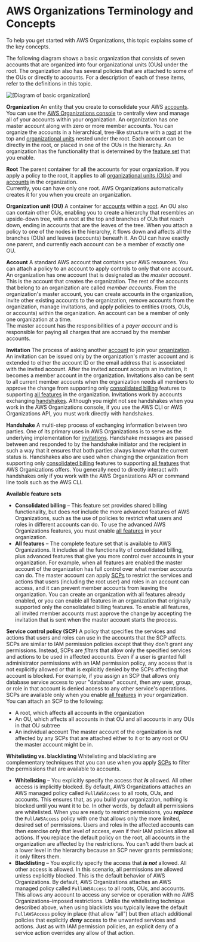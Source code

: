 # AWS Organizations Terminology and Concepts<a name="orgs_getting-started_concepts"></a>

To help you get started with AWS Organizations, this topic explains some of the key concepts\. 

The following diagram shows a basic organization that consists of seven accounts that are organized into four organizational units \(OUs\) under the root\. The organization also has several policies that are attached to some of the OUs or directly to accounts\. For a description of each of these items, refer to the definitions in this topic\.

![\[Diagram of basic organization\]](http://docs.aws.amazon.com/organizations/latest/userguide/images/BasicOrganization.png)

**Organization**  <a name="org"></a>
An entity that you create to consolidate your AWS [accounts](#account)\. You can use the [AWS Organizations console](https://console.aws.amazon.com/organizations/) to centrally view and manage all of your accounts within your organization\. An organization has one master account along with zero or more member accounts\. You can organize the accounts in a hierarchical, tree\-like structure with a [root](#root) at the top and [organizational units](#organizationalunit) nested under the root\. Each account can be directly in the root, or placed in one of the OUs in the hierarchy\. An organization has the functionality that is determined by the [feature set](#feature-set) that you enable\. 

**Root**  <a name="root"></a>
The parent container for all the accounts for your organization\. If you apply a policy to the root, it applies to all [organizational units \(OUs\)](#organizationalunit) and [accounts](#account) in the organization\.  
Currently, you can have only one root\. AWS Organizations automatically creates it for you when you create an organization\.

**Organization unit \(OU\)**  <a name="organizationalunit"></a>
A container for [accounts](#account) within a [root](#root)\. An OU also can contain other OUs, enabling you to create a hierarchy that resembles an upside\-down tree, with a root at the top and branches of OUs that reach down, ending in accounts that are the leaves of the tree\. When you attach a policy to one of the nodes in the hierarchy, it flows down and affects all the branches \(OUs\) and leaves \(accounts\) beneath it\. An OU can have exactly one parent, and currently each account can be a member of exactly one OU\.

**Account**  <a name="account"></a>
A standard AWS account that contains your AWS resources\. You can attach a policy to an account to apply controls to only that one account\.  
An organization has one account that is designated as the *master account*\. This is the account that creates the organization\. The rest of the accounts that belong to an organization are called *member accounts*\. From the organization's master account, you can create accounts in the organization, invite other existing accounts to the organization, remove accounts from the organization, manage invitations, and apply policies to entities \(roots, OUs, or accounts\) within the organization\. An account can be a member of only one organization at a time\.  
The master account has the responsibilities of a *payer account* and is responsible for paying all charges that are accrued by the member accounts\. 

**Invitation**  <a name="invite"></a>
The process of asking another [account](#account) to join your [organization](#org)\. An invitation can be issued only by the organization's master account and is extended to either the account ID or the email address that is associated with the invited account\. After the invited account accepts an invitation, it becomes a member account in the organization\. Invitations also can be sent to all current member accounts when the organization needs all members to approve the change from supporting only [consolidated billing](#feature-set-cb-only) features to supporting [all features](#feature-set-all) in the organization\. Invitations work by accounts exchanging [handshakes](#handshake)\. Although you might not see handshakes when you work in the AWS Organizations console, if you use the AWS CLI or AWS Organizations API, you must work directly with handshakes\.

**Handshake**  <a name="handshake"></a>
A multi\-step process of exchanging information between two parties\. One of its primary uses in AWS Organizations is to serve as the underlying implementation for [invitations](#invite)\. Handshake messages are passed between and responded to by the handshake initiator and the recipient in such a way that it ensures that both parties always know what the current status is\. Handshakes also are used when changing the organization from supporting only [consolidated billing](#feature-set-cb-only) features to supporting [all features](#feature-set-all) that AWS Organizations offers\. You generally need to directly interact with handshakes only if you work with the AWS Organizations API or command line tools such as the AWS CLI\.

**Available feature sets**  <a name="feature-set"></a>
+ <a name="feature-set-cb-only"></a>**Consolidated billing** – This feature set provides shared billing functionality, but does *not* include the more advanced features of AWS Organizations, such as the use of policies to restrict what users and roles in different accounts can do\. To use the advanced AWS Organizations features, you must enable [all features](#feature-set-all) in your organization\.
+ <a name="feature-set-all"></a>**All features** – The complete feature set that is available to AWS Organizations\. It includes all the functionality of consolidated billing, plus advanced features that give you more control over accounts in your organization\. For example, when all features are enabled the master account of the organization has full control over what member accounts can do\. The master account can apply [SCPs](#scp) to restrict the services and actions that users \(including the root user\) and roles in an account can access, and it can prevent member accounts from leaving the organization\. You can create an organization with all features already enabled, or you can enable all features in an organization that originally supported only the consolidated billing features\. To enable all features, all invited member accounts must approve the change by accepting the invitation that is sent when the master account starts the process\.

**Service control policy \(SCP\)**  <a name="scp"></a>
A policy that specifies the services and actions that users and roles can use in the accounts that the SCP affects\. SCPs are similar to IAM permission policies except that they don't grant any permissions\. Instead, SCPs are *filters* that allow only the specified services and actions to be used in affected accounts\. Even if a user is granted full administrator permissions with an IAM permission policy, any access that is not explicitly allowed or that is explicitly denied by the SCPs affecting that account is blocked\. For example, if you assign an SCP that allows only database service access to your "database" account, then any user, group, or role in that account is denied access to any other service's operations\. SCPs are available only when you enable [all features](#feature-set-all) in your organization\. You can attach an SCP to the following:  
+ A root, which affects all accounts in the organization
+ An OU, which affects all accounts in that OU and all accounts in any OUs in that OU subtree
+ An individual account
The master account of the organization is not affected by any SCPs that are attached either to it or to any root or OU the master account might be in\.

**Whitelisting vs\. blacklisting**  <a name="whitelist_blacklist"></a>
Whitelisting and blacklisting are complementary techniques that you can use when you apply [SCPs](#scp) to filter the permissions that are available to accounts\.  
+ <a name="whitelisting"></a>**Whitelisting** – You explicitly specify the access that ***is*** allowed\. All other access is implicitly blocked\. By default, AWS Organizations attaches an AWS managed policy called `FullAWSAccess` to all roots, OUs, and accounts\. This ensures that, as you build your organization, nothing is blocked until you want it to be\. In other words, by default all permissions are whitelisted\. When you are ready to restrict permissions, you ***replace*** the `FullAWSAccess` policy with one that allows only the more limited, desired set of permissions\. Users and roles in the affected accounts can then exercise only that level of access, even if their IAM policies allow all actions\. If you replace the default policy on the root, all accounts in the organization are affected by the restrictions\. You can't add them back at a lower level in the hierarchy because an SCP never grants permissions; it only filters them\.
+ <a name="blacklisting"></a>**Blacklisting** – You explicitly specify the access that ***is not*** allowed\. All other access is allowed\. In this scenario, all permissions are allowed unless explicitly blocked\. This is the default behavior of AWS Organizations\. By default, AWS Organizations attaches an AWS managed policy called `FullAWSAccess` to all roots, OUs, and accounts\. This allows any account to access any service or operation with no AWS Organizations–imposed restrictions\. Unlike the whitelisting technique described above, when using blacklists you typically leave the default `FullAWSAccess` policy in place \(that allow "all"\) but then attach additional policies that explicitly ***deny*** access to the unwanted services and actions\. Just as with IAM permission policies, an explicit deny of a service action overrides any allow of that action\.
